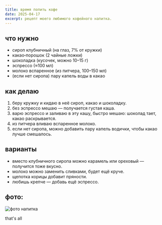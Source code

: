 ```yaml
---
title: время попить кофе
date: 2025-04-17
excerpt: рецепт моего любимого кофейного напитка.
---
```


## что нужно

- сироп клубничный (на глаз, 7% от кружки)
- какао‑порошок (2 чайные ложки)
- шоколадка (кусочек, можно 10–15 г)
- эспрессо (≈100 мл)
- молоко вспаренное (из питчера, 100–150 мл)
- (если нет сиропа) пару капель воды в какао

## как делаю

1. беру кружку и кидаю в неё сироп, какао и шоколадку.
2. без эспрессо мешаю — получается густая каша.
3. варю эспрессо и заливаю в эту кашу, быстро мешаю: шоколад тает, какао раскрывается.
4. из питчера вливаю вспаренное молоко.
5. если нет сиропа, можно добавить пару капель водички, чтобы какао лучше смешалось.

## варианты

- вместо клубничного сиропа можно карамель или ореховый — получится тоже вкусно.
- молоко можно заменить сливками, будет ещё круче.
- щепотка корицы добавит пряности.
- любишь крепче — добавь ещё эспрессо.

## фото:
![фото напитка](https://i.imgur.com/UZaxoFL.png)

that's all
